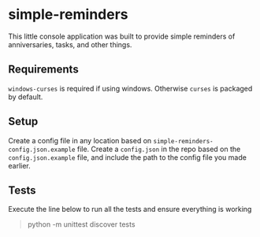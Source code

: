 # simple-reminders

This little console application was built to provide simple reminders of
anniversaries, tasks, and other things.

## Requirements

`windows-curses` is required if using windows.
Otherwise `curses` is packaged by default.

## Setup

Create a config file in any location based on `simple-reminders-config.json.example` file.
Create a `config.json` in the repo based on the `config.json.example` file,
and include the path to the config file you made earlier.

## Tests

Execute the line below to run all the tests and ensure everything is working

> python -m unittest discover tests
